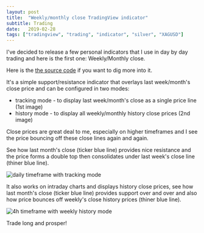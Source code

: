 ```yaml
---
layout: post
title:  "Weekly/monthly close TradingView indicator"
subtitle: Trading
date:   2019-02-28
tags: ["tradingview", "trading", "indicator", "silver", "XAGUSD"]
---
```


I've decided to release a few personal indicators that I use in day by day trading and here is the first one: Weekly/Monthly close.

Here is the [the source code](https://www.tradingview.com/script/h2e9xPKm-Weekly-Monthly-Close/) if you want to dig more into it.

It's a simple support/resistance indicator that overlays last week/month's close price and can be configured in two modes:

* tracking mode - to display last week/month's close as a single price line (1st image)
* history mode - to display all weekly/monthly history close prices (2nd image)

Close prices are great deal to me, especially on higher timeframes and I see the price bouncing off these close lines again and again.

See how last month's close (ticker blue line) provides nice resistance and the price forms a double top then consolidates under last week's close line (thiner blue line).

![daily timeframe with tracking mode](/img/weekly-monthly-xagusd.png)

It also works on intraday charts and displays history close prices, see how last month's close (ticker blue line) provides support over and over and also how price bounces off weekly's close history prices (thiner blue line).

![4h timeframe with weekly history mode](/img/weekly-monthly-usdcad.png)



Trade long and prosper!
